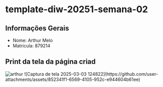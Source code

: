 # template-diw-20251-semana-02

## Informações Gerais
- Nome: Arthur Melo
- Matricula: 879214

## Print da tela da página criad
<img src="image.png" alt="arthur">
![Captura de tela 2025-03-03 124822](https://github.com/user-attachments/assets/852341f1-6569-4105-952c-e944604b61ee)
